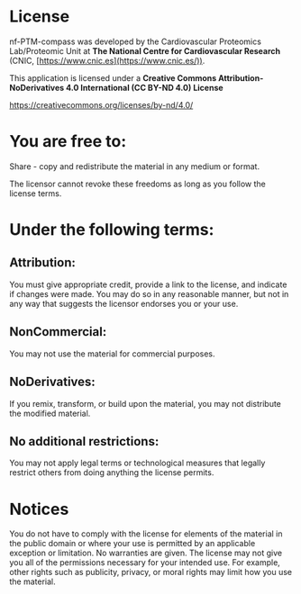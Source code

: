 # License
nf-PTM-compass was developed by the Cardiovascular Proteomics Lab/Proteomic Unit at **The National Centre for Cardiovascular Research** (CNIC, [https://www.cnic.es](https://www.cnic.es/)).

This application is licensed under a **Creative Commons Attribution-NoDerivatives 4.0 International (CC BY-ND 4.0) License**

https://creativecommons.org/licenses/by-nd/4.0/

# You are free to:
Share - copy and redistribute the material in any medium or format.

The licensor cannot revoke these freedoms as long as you follow the license terms.

# Under the following terms:

## Attribution:
You must give appropriate credit, provide a link to the license, and indicate if changes were made. You may do so in any reasonable manner, but not in any way that suggests the licensor endorses you or your use.

## NonCommercial:
You may not use the material for commercial purposes.

## NoDerivatives:
If you remix, transform, or build upon the material, you may not distribute the modified material.

## No additional restrictions:
You may not apply legal terms or technological measures that legally restrict others from doing anything the license permits.

# Notices
You do not have to comply with the license for elements of the material in the public domain or where your use is permitted by an applicable exception or limitation.
No warranties are given. The license may not give you all of the permissions necessary for your intended use. For example, other rights such as publicity, privacy, or moral rights may limit how you use the material.
